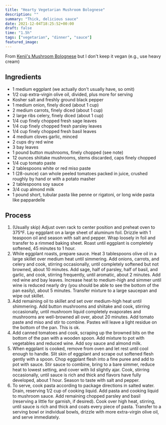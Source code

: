 ```yaml
---
title: "Hearty Vegetarian Mushroom Bolognese"
description: ""
summary: "Thick, delicious sauce"
date: 2021-12-04T18:25:52+00:00
draft: false
time: "1.5h"
tags: ["vegetarian", "dinner", "sauce"]
featured_image: 
---
```


From [Kenji's Mushroom Bolognese](https://www.seriouseats.com/pasta-rich-hearty-mushroom-bolognese-recipe "Kenji's Mushroom Bolognese") but I don't keep it vegan (e.g., use heavy cream)

## Ingredients

- 1 medium eggplant (we actually don't usually have, so omit)
- 1/2 cup extra-virgin olive oil, divided, plus more for serving
- Kosher salt and freshly ground black pepper
- 1 medium onion, finely diced (about 1 cup)
- 2 medium carrots, finely diced (about 1 cup)
- 2 large ribs celery, finely diced (about 1 cup)
- 1/4 cup finely chopped fresh sage leaves
- 1/4 cup finely chopped fresh parsley leaves
- 1/4 cup finely chopped fresh basil leaves
- 4 medium cloves garlic, minced
- 2 cups dry red wine
- 3 bay leaves
- 1 pound button mushrooms, finely chopped (see note)
- 12 ounces shiitake mushrooms, stems discarded, caps finely chopped
- 1/4 cup tomato paste
- 2 tablespoons white or red miso paste
- 1 (28-ounce) can whole peeled tomatoes packed in juice, crushed roughly by hand or with a potato masher
- 2 tablespoons soy sauce
- 3/4 cup almond milk
- 1 pound short, tubular pasta like penne or rigatoni, or long wide pasta like pappardelle

## Process

1. (Usually skip) Adjust oven rack to center position and preheat oven to 375°F. Lay eggplant on a large sheet of aluminum foil. Drizzle with 1 teaspoon oil and season with salt and pepper. Wrap loosely in foil and transfer to a rimmed baking sheet. Roast until eggplant is completely softened, 45 minutes to 1 hour.
1. While eggplant roasts, prepare sauce. Heat 3 tablespoons olive oil in a large skillet over medium heat until simmering. Add onions, carrots, and celery and cook, stirring occasionally, until completely softened but not browned, about 10 minutes. Add sage, half of parsley, half of basil, and garlic, and cook, stirring frequently, until aromatic, about 2 minutes. Add red wine and bay leaves. Increase heat to medium-high and simmer until wine is reduced nearly dry (you should be able to see the bottom of the pan easily), about 5 minutes. Transfer mixture to a large saucepan and wipe out skillet.
1. Add remaining oil to skillet and set over medium-high heat until shimmering. Add button mushrooms and shiitake and cook, stirring occasionally, until mushroom liquid completely evaporates and mushrooms are well-browned all over, about 20 minutes. Add tomato paste and miso and stir to combine. Pastes will leave a light residue on the bottom of the pan. This is ok.
1. Add canned tomatoes and cook, scraping up the browned bits on the bottom of the pan with a wooden spoon. Add mixture to pot with vegetables and reduced wine. Add soy sauce and almond milk.
1. When eggplant is cooked, remove from oven and let rest until cool enough to handle. Slit skin of eggplant and scrape out softened flesh gently with a spoon. Chop eggplant flesh into a fine puree and add to pot with sauce. Stir sauce to combine, bring to a bare simmer, reduce heat to lowest setting, and cover with lid slightly ajar. Cook, stirring occasionally, until sauce is rich and thick and flavors have fully developed, about 1 hour. Season to taste with salt and pepper.
1. To serve, cook pasta according to package directions in salted water. Drain, reserving 1/2 cup of cooking liquid. Add pasta and cooking liquid to mushroom sauce. Add remaining chopped parsley and basil (reserving a little for garnish, if desired). Cook over high heat, stirring, until sauce is rich and thick and coats every piece of pasta. Transfer to a serving bowl or individual bowls, drizzle with more extra-virgin olive oil, and serve immediately.

